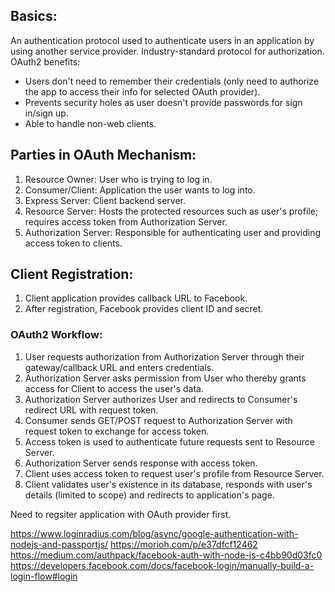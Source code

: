 ## Basics:
An authentication protocol used to authenticate users in an application by using another service provider. Industry-standard protocol for authorization. OAuth2 benefits:
- Users don't need to remember their credentials (only need to authorize the app to access their info for selected OAuth provider).
- Prevents security holes as user doesn't provide passwords for sign in/sign up.
- Able to handle non-web clients.

## Parties in OAuth Mechanism:
1) Resource Owner: User who is trying to log in.
2) Consumer/Client: Application the user wants to log into.
3) Express Server: Client backend server.
4) Resource Server: Hosts the protected resources such as user's profile; requires access token from Authorization Server.
5) Authorization Server: Responsible for authenticating user and providing access token to clients.

## Client Registration:
1) Client application provides callback URL to Facebook.
2) After registration, Facebook provides client ID and secret.

### OAuth2 Workflow:
1) User requests authorization from Authorization Server through their gateway/callback URL and enters credentials.
2) Authorization Server asks permission from User who thereby grants access for Client to access the user's data. 
4) Authorization Server authorizes User and redirects to Consumer's redirect URL with request token.
5) Consumer sends GET/POST request to Authorization Server with request token to exchange for access token.
6) Access token is used to authenticate future requests sent to Resource Server.
7) Authorization Server sends response with access token.
8) Client uses access token to request user's profile from Resource Server.
9) Client validates user's existence in its database, responds with user's details (limited to scope) and redirects to application's page.

Need to regsiter application with OAuth provider first. 

https://www.loginradius.com/blog/async/google-authentication-with-nodejs-and-passportjs/
https://morioh.com/p/e37dfcf12462  
https://medium.com/authpack/facebook-auth-with-node-js-c4bb90d03fc0  
https://developers.facebook.com/docs/facebook-login/manually-build-a-login-flow#login  
